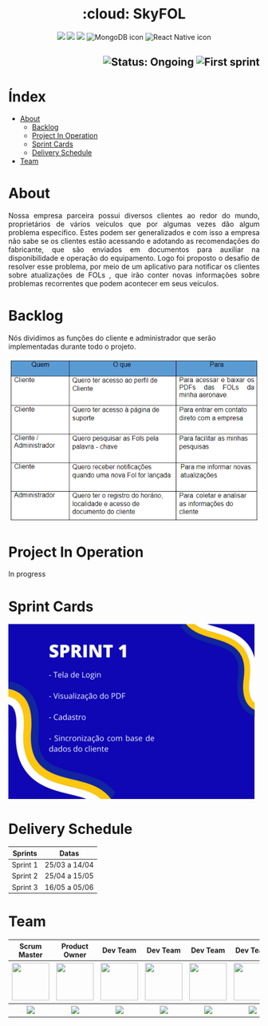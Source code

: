 <h1 align="center">  :cloud: SkyFOL </h1>
<p align="center">
                     <img src="https://img.shields.io/badge/Java-ED8B00?style=for-the-badge&logo=java&logoColor=white">                                      
                     <img src="https://img.shields.io/badge/Spring_Boot-F2F4F9?style=for-the-badge&logo=spring-boot">
                     <img src="https://img.shields.io/badge/PostgreSQL-316192?style=for-the-badge&logo=postgresql&logoColor=white">
                     <img src="https://img.shields.io/badge/MongoDB-4EA94B?style=for-the-badge&logo=mongodb&logoColor=white" alt="MongoDB icon">
                     <img src="https://img.shields.io/badge/React_Native-20232A?style=for-the-badge&logo=react&logoColor=61DAFB" alt="React Native icon">

<h2 align="right">
        <img src="https://img.shields.io/badge/status-ongoing-blue?style=for-the-badge&logo=appveyor" alt="Status: Ongoing">   
            <img src="https://img.shields.io/badge/sprint-1-blue?style=for-the-badge&logo=appveyor" alt="First sprint">
            
# Índex
- [About](#about)
  - [Backlog](#backlog)
  - [Project In Operation](#project-in-operation)
  - [Sprint Cards](#sprint-cards)
  - [Delivery Schedule](#delivery-schedule)
- [Team](#team)

#  About 

<p align="justify"> Nossa empresa parceira possui diversos clientes ao redor do mundo, proprietários de vários veículos que por algumas vezes dão algum problema especifico. Estes podem ser generalizados e com isso a empresa não sabe se os clientes estão acessando e adotando as recomendações do fabricante, que são enviados em documentos para auxiliar na disponibilidade e operação do equipamento. Logo foi proposto o desafio de resolver esse problema, por meio de um aplicativo para notificar os clientes sobre atualizações de FOLs , que irão conter novas informações sobre problemas recorrentes que podem acontecer em seus veículos. </p>
  
# Backlog

Nós dividimos as funçôes do cliente e administrador que serão implementadas durante todo o projeto.
 
<img src="https://github.com/medrenan/eFol-app/blob/main/docs/Backlog/backlog.png">
        
# Project In Operation
        
In progress        
        
# Sprint Cards
        
<img src="https://github.com/medrenan/eFol-app/blob/main/docs/SprintCard/card-sprint-1.png" height="350px">        
        
# Delivery Schedule
    
| Sprints | Datas |
| --- | --- | 
| Sprint 1 | 25/03 a 14/04 | 
| Sprint 2 | 25/04 a 15/05 | 
| Sprint 3 | 16/05 a 05/06 | 

# Team

<body>
        <div align="center">
                <table>
                <thead>
                        <th>Scrum Master</th>
                        <th>Product Owner</th>
                        <th>Dev Team</th>
                        <th>Dev Team</th>
                        <th>Dev Team</th>
                        <th>Dev Team</th>
                        <th>Dev Team</th>
                <thead>
                <tbody>
                        <tr>
                                <th><a href="https://github.com/nicursino"><img src="https://avatars.githubusercontent.com/u/67070670?v=4" width="75px" height="75px"/></a></th>
                                <th><a href="https://github.com/PedroSilva201"><img src="https://github.com/developersapi/LMSApp/raw/main/pedrofs.jpg" width="75px" height="75px"/></a></th>
                                <th><a href="https://github.com/fCardosoNeto"><img src="https://avatars.githubusercontent.com/u/62154201?v=4" width="75px" height="75px"/></a></th>
                                <th><a href="http://www.github.com/az3vedo"><img src="https://avatars.githubusercontent.com/u/61873782?v=4" width="75px" height="75px"/></a></th>
                                <th><a href="https://github.com/Eduarda-Oliveira"><img src="https://avatars.githubusercontent.com/u/51200584?v=4" width="75px" height="75px"/></a></th>
                                <th><a href="https://github.com/medrenan"><img src="https://avatars.githubusercontent.com/u/64873343?v=4" width="75px" height="75px"/></a></th>
                                <th><a href="https://github.com/Vitor-y"><img src="https://avatars.githubusercontent.com/u/60904268?v=4" width="75px" height="75px"/></a></th>
                        </tr>
                        <tr>
                                <th><a href="https://www.linkedin.com/in/nicolas-cursino-406935184/"><img src="https://img.shields.io/badge/LinkedIn-0077B5?style=for-the-badge&logo=linkedin&logoColor=white"></a></th>
                                <th><a href="https://www.linkedin.com/in/pedro-silva-18720b236/"><img src="https://img.shields.io/badge/LinkedIn-0077B5?style=for-the-badge&logo=linkedin&logoColor=white"></a></th>
                                <th><a href="https://www.linkedin.com/in/francisco-cardoso-1954651b2/"><img src="https://img.shields.io/badge/LinkedIn-0077B5?style=for-the-badge&logo=linkedin&logoColor=white"></a></th>
                                <th><a href="https://www.linkedin.com/in/gabrielsouzati"><img src="https://img.shields.io/badge/LinkedIn-0077B5?style=for-the-badge&logo=linkedin&logoColor=white"></a></th>
                                <th><a href="https://www.linkedin.com/in/mariaeduarda-oliveira"><img src="https://img.shields.io/badge/LinkedIn-0077B5?style=for-the-badge&logo=linkedin&logoColor=white"></a></th>
                                <th><a href="https://www.linkedin.com/in/medrenan/"><img src="https://img.shields.io/badge/LinkedIn-0077B5?style=for-the-badge&logo=linkedin&logoColor=white"></a></th>
                                <th><a href="https://www.linkedin.com/in/vitor-yuri-48b477213/"><img src="https://img.shields.io/badge/LinkedIn-0077B5?style=for-the-badge&logo=linkedin&logoColor=white"></a></th>
                        </tr>
                <tbody>
        </table>
        </div>
</body>
